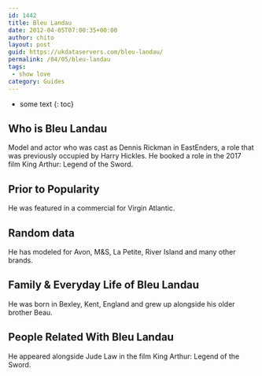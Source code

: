 ```yaml
---
id: 1442
title: Bleu Landau
date: 2012-04-05T07:00:35+00:00
author: chito
layout: post
guid: https://ukdataservers.com/bleu-landau/
permalink: /04/05/bleu-landau
tags:
 - show love
category: Guides
---
```


* some text
{: toc}


## Who is  Bleu Landau
                  
                  
                  
Model and actor who was cast as Dennis Rickman in EastEnders, a role that was previously occupied by Harry Hickles. He booked a role in the 2017 film King Arthur: Legend of the Sword. 
                  
                
                
                
## Prior to Popularity 
                  
                  
                  
He was featured in a commercial for Virgin Atlantic. 
                  
                
                
                
## Random data 
                  
                  
                  
He has modeled for Avon, M&S, La Petite, River Island and many other brands. 
                  
                
                
                
## Family & Everyday Life of Bleu Landau
                  
                  
                  
He was born in Bexley, Kent, England and grew up alongside his older brother Beau. 
                  
                
                
                
## People Related With  Bleu Landau
                  
                  
                  
He appeared alongside Jude Law in the film King Arthur: Legend of the Sword.  
                  
                
              
            
          
          
          
    
    
  
